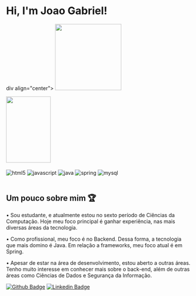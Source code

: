 # Hi, I'm Joao Gabriel! 

div align="center"> 
  <img height="180em" src="https://github-readme-stats.vercel.app/api?username=JoaoGabriielDev&show_icons=true&theme=&count_private=true&hide_border=true&title_color=00bfbf&icon_color=00bfbf&text_color=c9d1d9&bg_color=0d1117"/>

  <img width="49%" height="180px" left="20px" src="https://github-readme-stats.vercel.app/api/top-langs/?username=JoaoGabriielDev&layout=compact&hide_border=true&title_color=00bfbf&text_color=00bfbf&bg_color=0d1117" />

</div>
<div style = "display: inline_block"><br/>
    <img align="center" alt ="html5" src ="https://img.shields.io/badge/HTML5-E34F26?style=for-the-badge&logo=html5&logoColor=white" />  
    <img align="center" alt ="javascript" src ="https://img.shields.io/badge/JavaScript-F7DF1E?style=for-the-badge&logo=javascript&logoColor=black" />
    <img align="center" alt ="java" src ="https://img.shields.io/badge/Java-ED8B00?style=for-the-badge&logo=java&logoColor=white" />
    <img align="center" alt ="spring" src ="https://img.shields.io/badge/Spring-6DB33F?style=for-the-badge&logo=spring&logoColor=white" />
    <img align="center" alt ="mysql" src ="https://img.shields.io/badge/MySQL-00000F?style=for-the-badge&logo=mysql&logoColor=white" />
</div><br/>

## Um pouco sobre mim 🏆

• Sou estudante, e atualmente estou no sexto período de Ciências da Computação. Hoje meu foco principal é ganhar experiência, nas mais diversas áreas da tecnologia.

• Como profissional, meu foco é no Backend. Dessa forma, a tecnologia que mais domino é Java. Em relação a frameworks, meu foco atual é em Spring.

• Apesar de estar na área de desenvolvimento, estou aberto a outras áreas. Tenho muito interesse em conhecer mais sobre o back-end, além de outras áreas como Ciências de Dados e Segurança da Informação.

[![Github Badge](https://img.shields.io/badge/-Github-000?style=flat-square&logo=Github&logoColor=white&link=https://github.com/JoaoGabriielDev)](https://github.com/JoaoGabriielDev)
[![Linkedin Badge](https://img.shields.io/badge/-LinkedIn-blue?style=flat-square&logo=Linkedin&logoColor=white&link=https://www.linkedin.com/in/JoaoGabriielDev/)](https://www.linkedin.com/in/joao-gabrielldev/)

